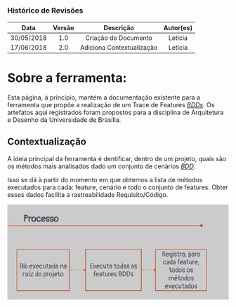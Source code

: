 ### Histórico de Revisões

| Data | Versão | Descrição | Autor(es) |
|:----:|:------:|:---------:|:-----:|
|30/05/2018|1.0|Criação do Documento| Letícia |
|17/06/2018|2.0|Adiciona Contextualização| Letícia |

# Sobre a ferramenta:

Esta página, à principio, mantém a documentação existente para a ferramenta que
propõe a realização de um Trace de Features *[BDDs](https://www.devmedia.com.br/desenvolvimento-orientado-por-comportamento-bdd/21127)*. Os artefatos aqui registrados
foram propostos para a disciplina de Arquitetura e Desenho da Universidade de
Brasília.


## Contextualização

A ideia principal da ferramenta é dentificar, dentro de um projeto, quais são os
métodos mais analisados dado um conjunto de cenários *[BDD](https://www.devmedia.com.br/desenvolvimento-orientado-por-comportamento-bdd/21127)*.

Isso se dá à partir do momento em que obtemos a lista de métodos executados para
cada: feature, cenário e todo o conjunto de features. Obter esses dados facilita
a rastreabilidade Requisito/Código.


![Processo](img/processo.png)

